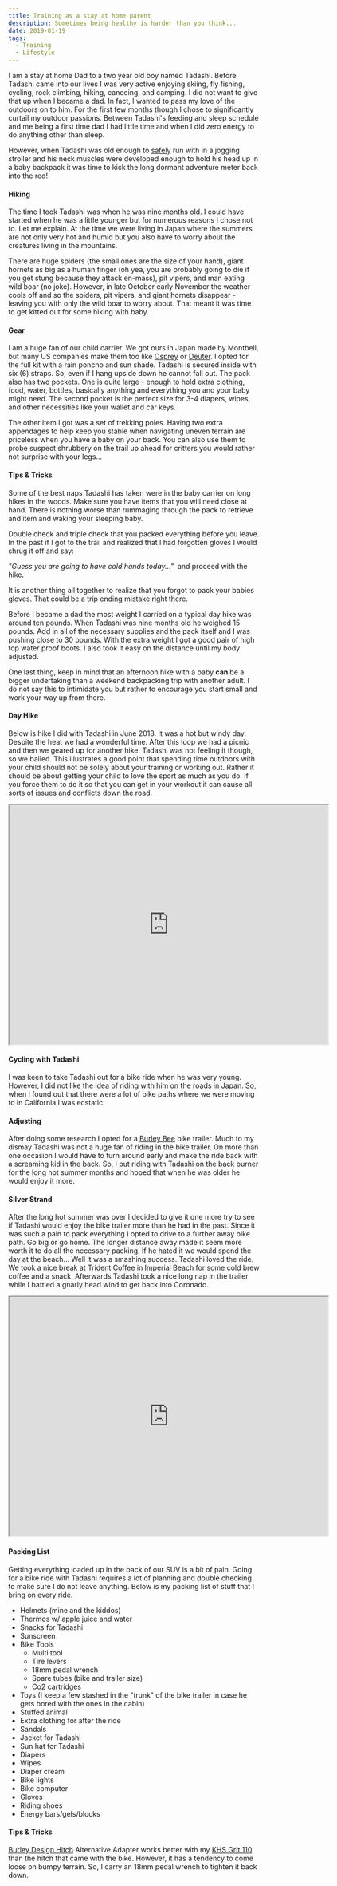 ```yaml
---
title: Training as a stay at home parent
description: Sometimes being healthy is harder than you think...
date: 2019-01-19
tags: 
  - Training
  - Lifestyle
---
```


<p>I am a stay at home Dad to a two year old boy named Tadashi. Before Tadashi came into our lives I was very active enjoying skiing, fly fishing, cycling, rock climbing, hiking, canoeing, and camping. I did not want to give that up when I became a dad. In fact, I wanted to pass my love of the outdoors on to him. For the first few months though I chose to significantly curtail my outdoor passions. Between Tadashi's feeding and sleep schedule and me being a first time dad I had little time and when I did zero energy to do anything other than sleep. </p>

<p>However, when Tadashi was old enough to <a rel="noreferrer noopener" aria-label="safely  (opens in a new tab)" href="https://www.runnersworld.com/runners-stories/a20850073/jogging-strollers-how-young-is-too-young/" target="_blank">safely</a> run with in a jogging stroller and his neck muscles were developed enough to hold his head up in a baby backpack it was time to kick the long dormant adventure meter back into the red!</p>

<h4>Hiking</h4>

<p>The time I took Tadashi was when he was nine months old. I could have started when he was a little younger but for numerous reasons I chose not to. Let me explain. At the time we were living in Japan where the summers are not only very hot and humid but you also have to worry about the creatures living in the mountains. </p>

<p>There are huge spiders (the small ones are the size of your hand), giant hornets as big as a human finger (oh yea, you are probably going to die if you get stung because they attack en-mass), pit vipers, and man eating wild boar (no joke). However, in late October early November the weather cools off and so the spiders, pit vipers, and giant hornets disappear - leaving you with only the wild boar to worry about. That meant it was time to get kitted out for some hiking with baby.</p>

<h4>Gear</h4>

<p>I am a huge fan of our child carrier. We got ours in Japan made by Montbell, but many US companies make them too like <a rel="noreferrer noopener" aria-label="Osprey  (opens in a new tab)" href="https://www.rei.com/product/895651/osprey-poco-ag-child-carrier" target="_blank">Osprey</a> or <a href="https://www.rei.com/product/864893/deuter-kid-comfort-2-child-carrier" target="_blank" rel="noreferrer noopener" aria-label="Deuter (opens in a new tab)">Deuter</a>. I opted for the full kit with a rain poncho and sun shade. Tadashi is secured inside with six (6) straps. So, even if I hang upside down he cannot fall out. The pack also has two pockets. One is quite large - enough to hold extra clothing, food, water, bottles, basically anything and everything you and your baby might need. The second pocket is the perfect size for 3-4 diapers, wipes, and other necessities like your wallet and car keys. </p>

<p>The other item I got was a set of trekking poles. Having two extra appendages to help keep you stable when navigating uneven terrain are priceless when you have a baby on your back. You can also use them to probe suspect shrubbery on the trail up ahead for critters you would rather not surprise with your legs... </p>

<h4>Tips &amp; Tricks</h4>

<p>Some of the best naps Tadashi has taken were in the baby carrier on long hikes in the woods. Make sure you have items that you will need close at hand. There is nothing worse than rummaging through the pack to retrieve and item and waking your sleeping baby. </p>

<p>Double check and triple check that you packed everything before you leave. In the past if I got to the trail and realized that I had forgotten gloves I would shrug it off and say: </p>

<p><em>"Guess you are going to have cold hands today..." &nbsp;</em>and proceed with the hike. </p>

<p>It is another thing all together to realize that you forgot to pack your babies gloves. That could be a trip ending mistake right there. </p>

<p>Before I became a dad the most weight I carried on a typical day hike was around ten pounds. When Tadashi was nine months old he weighed 15 pounds. Add in all of the necessary supplies and the pack itself and I was pushing close to 30 pounds.  With the extra weight I got a good pair of high top water proof boots. I also took it easy on the distance until my body adjusted. </p>

<p>One last thing, keep in mind that an afternoon hike with a baby <strong>can </strong>be a bigger undertaking than a weekend backpacking trip with another adult. I do not say this to intimidate you but rather to encourage you start small and work your way up from there. </p>

<h4>Day Hike</h4>

<p>Below is hike I did with Tadashi in June 2018. It was a hot but windy day. Despite the heat we had a wonderful time. After this loop we had a picnic and then we geared up for another hike. Tadashi was not feeling it though, so we bailed. This illustrates a good point that spending time outdoors with your child should not be solely about your training or working out. Rather it should be about getting your child to love the sport as much as you do. If you force them to do it so that you can get in your workout it can cause all sorts of issues and conflicts down the road.</p>

<div style="text-align: center;"><iframe src="https://www.google.com/maps/d/u/0/embed?mid=1QVZeU2A7aALwQAUImtI-hSzjAeW9Y5C1" width="640" height="480"></iframe></div>

<h4>Cycling with Tadashi</h4>

<p>I was keen to take Tadashi out for a bike ride when he was very young. However, I did not like the idea of riding with him on the roads in Japan. So, when I found out that there were a lot of bike paths where we were moving to in California I was ecstatic.</p>

<h4>Adjusting</h4>

<p>After doing some research I opted for a <a rel="noreferrer noopener" aria-label="Burley Bee (opens in a new tab)" href="https://www.burley.com/product/bee/" target="_blank">Burley Bee</a> bike trailer. Much to my dismay Tadashi was not a huge fan of riding in the bike trailer. On more than one occasion I would have to turn around early and make the ride back with a screaming kid in the back. So, I put riding with Tadashi on the back burner for the long hot summer months and hoped that when he was older he would enjoy it more. </p>

<h4>Silver Strand </h4>

<p>After the long hot summer was over I decided to give it one more try to see if Tadashi would enjoy the bike trailer more than he had in the past. Since it was such a pain to pack everything I opted to drive to a further away bike path. Go big or go home. The longer distance away made it seem more worth it to do all the necessary packing. If he hated it we would spend the day at the beach... Well it was a smashing success. Tadashi loved the ride. We took a nice break at <a rel="noreferrer noopener" aria-label="Trident Coffee (opens in a new tab)" href="https://goo.gl/maps/pNVsqxMoA1z" target="_blank">Trident Coffee</a> in Imperial Beach for some cold brew coffee and a snack. Afterwards Tadashi took a nice long nap in the trailer while I battled a gnarly head wind to get back into Coronado. </p>

<div style="text-align: center;"><iframe src="https://www.google.com/maps/d/u/0/embed?mid=1FcHRUVh5-v3MTvnLQDcJIYEKiPW8P-34" width="640" height="480"></iframe></div>

<h4>Packing List</h4>

<p>Getting everything loaded up in the back of our SUV is a bit of pain. Going for a bike ride with Tadashi requires a lot of planning and double checking to make sure I do not leave anything. Below is my packing list of stuff that I bring on every ride.</p>

<ul><li>Helmets (mine and the kiddos)</li><li>Thermos w/ apple juice and water</li><li>Snacks for Tadashi</li><li>Sunscreen</li><li>Bike Tools <ul><li>Multi tool</li><li>Tire levers</li><li>18mm pedal wrench</li><li>Spare tubes (bike and trailer size)</li><li>Co2 cartridges </li></ul></li><li>Toys (I keep a few stashed in the "trunk" of the bike trailer in case he gets bored with the ones in the cabin)</li><li>Stuffed animal</li><li>Extra clothing for after the ride</li><li>Sandals</li><li>Jacket for Tadashi</li><li>Sun hat for Tadashi</li><li>Diapers</li><li>Wipes</li><li>Diaper cream</li><li>Bike lights</li><li>Bike computer</li><li>Gloves</li><li>Riding shoes</li><li>Energy bars/gels/blocks</li></ul>

<h4>Tips &amp; Tricks</h4>

<p><a rel="noreferrer noopener" aria-label="Burley Design Hitch (opens in a new tab)" href="https://www.amazon.com/gp/product/B007LVUSF8/ref=ppx_yo_dt_b_asin_title_o04__o00_s00?ie=UTF8&amp;psc=1" target="_blank">Burley Design Hitch</a> Alternative Adapter works better with my <a rel="noreferrer noopener" aria-label="KHS Grit 110  (opens in a new tab)" href="https://macadamgrinding.com/khs-grit-110/" target="_blank">KHS Grit 110 </a>than the hitch that came with the bike. However, it has a tendency to come loose on bumpy terrain. So, I carry an 18mm pedal wrench to tighten it back down.<br></p>